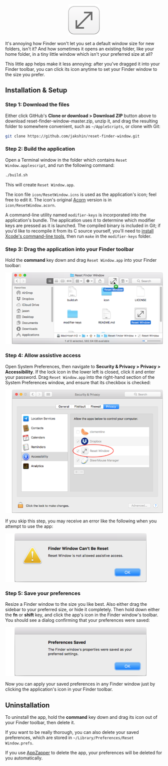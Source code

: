 <p align="center">
  <img src="Screenshots/App-Icon.png" alt="Reset Finder Window Icon"/>
</p>

It's annoying how Finder won't let you set a default window size for new folders, isn't it? And how sometimes it opens an existing folder, like your home folder, in a tiny little window which isn't your preferred size at all?

This little app helps make it less annoying: after you've dragged it into your Finder toolbar, you can click its icon anytime to set your Finder window to the size you prefer.


## Installation & Setup


### Step 1: Download the files

Either click GitHub's **Clone or download > Download ZIP** button above to download reset-finder-window-master.zip, unzip it, and drag the resulting folder to somewhere convenient, such as `~/AppleScripts`, or clone with Git:

```bash
git clone https://github.com/jakshin/reset-finder-window.git
```


### Step 2: Build the application

Open a Terminal window in the folder which contains `Reset Window.applescript`, and run the following command:

```bash
./build.sh
```

This will create `Reset Window.app`.

The icon file `icon/ResetWindow.icns` is used as the application's icon; feel free to edit it. The icon's original [Acorn](http://flyingmeat.com/acorn/) version is in `icon/ResetWindow.acorn`.

A command-line utility named `modifier-keys` is incorporated into the application's bundle. The application uses it to determine which modifier keys are pressed as it is launched. The compiled binary is included in Git; if you'd like to recompile it from its C source yourself, you'll need to [install Xcode's command-line tools](https://developer.apple.com/library/ios/technotes/tn2339/_index.html), then run `make` in the `modifier-keys` folder.


### Step 3: Drag the application into your Finder toolbar

Hold the **command** key down and drag `Reset Window.app` into your Finder toolbar:

![[screenshot]](Screenshots/Drag-Icon.png)


### Step 4: Allow assistive access

Open System Preferences, then navigate to **Security & Privacy > Privacy > Accessibility**. If the lock icon in the lower left is closed, click it and enter your password. Drag `Reset Window.app` into the right-hand section of the System Preferences window, and ensure that its checkbox is checked:

![[screenshot]](Screenshots/System-Settings.png)

If you skip this step, you may receive an error like the following when you attempt to use the app:

![[screenshot]](Screenshots/Not-Allowed.png)


### Step 5: Save your preferences

Resize a Finder window to the size you like best. Also either drag the sidebar to your preferred size, or hide it completely. Then hold down either the **fn** or **shift** key, and click the app's icon in the Finder window's toolbar. You should see a dialog confirming that your preferences were saved:

![[screenshot]](Screenshots/Prefs-Saved.png)


Now you can apply your saved preferences in any Finder window just by clicking the application's icon in your Finder toolbar.


## Uninstallation

To uninstall the app, hold the **command** key down and drag its icon out of your Finder toolbar, then delete it.

If you want to be really thorough, you can also delete your saved preferences, which are stored in `~/Library/Preferences/Reset Window.prefs`.

If you use [AppZapper](http://www.appzapper.com/) to delete the app, your preferences will be deleted for you automatically.
